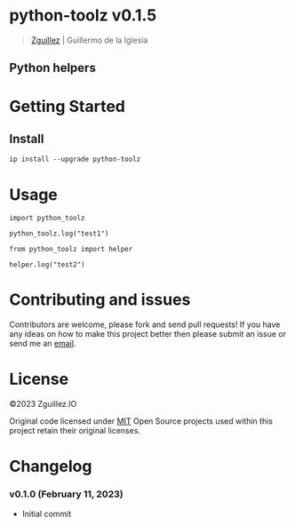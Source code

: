 # python-toolz v0.1.5

> [Zguillez](https://zguillez.io) | Guillermo de la Iglesia

## Python helpers

# Getting Started

## Install

```
ip install --upgrade python-toolz
```

# Usage

```
import python_toolz

python_toolz.log("test1")
```

```
from python_toolz import helper

helper.log("test2")
```

# Contributing and issues

Contributors are welcome, please fork and send pull requests! If you have any ideas on how to make this project better
then please submit an issue or send me an [email](mailto:guillermo@delaiglesia.email).

# License

©2023 Zguillez.IO

Original code licensed under [MIT](https://en.wikipedia.org/wiki/MIT_License) Open Source projects used within this
project retain their original licenses.

# Changelog

### v0.1.0 (February 11, 2023)

* Initial commit
